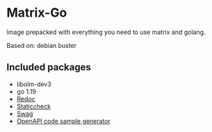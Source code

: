 # Matrix-Go

Image prepacked with everything you need to use matrix and golang. 

Based on: debian buster

## Included packages

* libolm-dev3
* go 1.19
* [Redoc](https://github.com/Redocly/redoc)
* [Staticcheck](https://staticcheck.io/)
* [Swag](https://github.com/swaggo/swag)
* [OpenAPI code sample generator](https://github.com/CubicrootXYZ/openapi-code-sample-generator)